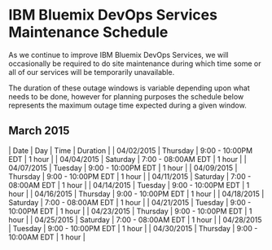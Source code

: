 # IBM Bluemix DevOps Services Maintenance Schedule

As we continue to improve IBM Bluemix DevOps Services, we will occasionally be required to do site maintenance during which time some or all of our services will be temporarily unavailable.

The duration of these outage windows is variable depending upon what needs to be done,  however for planning purposes the schedule below represents the maximum outage time expected during a given window.


## March 2015

| Date       | Day      | Time                | Duration |
| 04/02/2015 | Thursday | 9:00 - 10:00PM EDT  | 1 hour   |
| 04/04/2015 | Saturday | 7:00 - 08:00AM EDT  | 1 hour   |
| 04/07/2015 | Tuesday  | 9:00 - 10:00PM EDT  | 1 hour   | 
| 04/09/2015 | Thursday | 9:00 - 10:00PM EDT  | 1 hour   |
| 04/11/2015 | Saturday | 7:00 - 08:00AM EDT  | 1 hour   |
| 04/14/2015 | Tuesday  | 9:00 - 10:00PM EDT  | 1 hour   |
| 04/16/2015 | Thursday | 9:00 - 10:00PM EDT  | 1 hour   |
| 04/18/2015 | Saturday | 7:00 - 08:00AM EDT  | 1 hour   |
| 04/21/2015 | Tuesday  | 9:00 - 10:00PM EDT  | 1 hour   |
| 04/23/2015 | Thursday | 9:00 - 10:00PM EDT  | 1 hour   |
| 04/25/2015 | Saturday | 7:00 - 08:00AM EDT  | 1 hour   |
| 04/28/2015 | Tuesday  | 9:00 - 10:00PM EDT  | 1 hour   |
| 04/30/2015 | Thursday | 9:00 - 10:00AM EDT  | 1 hour   |

